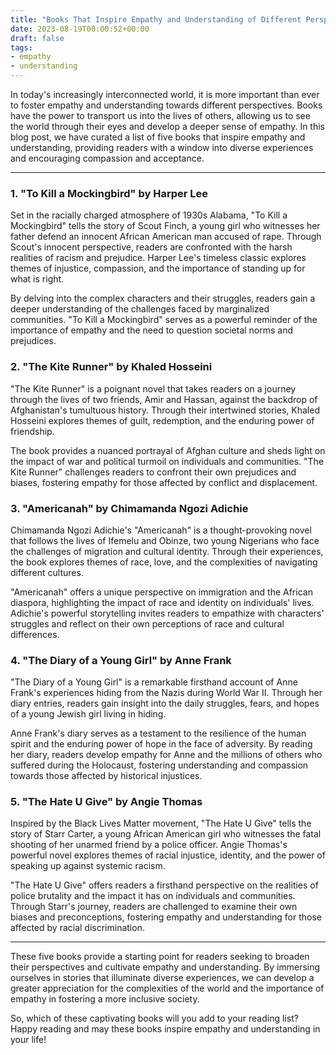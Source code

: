 ```yaml
---
title: "Books That Inspire Empathy and Understanding of Different Perspectives"
date: 2023-08-19T00:00:52+00:00
draft: false
tags: 
- empathy
- understanding
---
```


In today's increasingly interconnected world, it is more important than ever to foster empathy and understanding towards different perspectives. Books have the power to transport us into the lives of others, allowing us to see the world through their eyes and develop a deeper sense of empathy. In this blog post, we have curated a list of five books that inspire empathy and understanding, providing readers with a window into diverse experiences and encouraging compassion and acceptance.

---

### 1. "To Kill a Mockingbird" by Harper Lee

Set in the racially charged atmosphere of 1930s Alabama, "To Kill a Mockingbird" tells the story of Scout Finch, a young girl who witnesses her father defend an innocent African American man accused of rape. Through Scout's innocent perspective, readers are confronted with the harsh realities of racism and prejudice. Harper Lee's timeless classic explores themes of injustice, compassion, and the importance of standing up for what is right.

By delving into the complex characters and their struggles, readers gain a deeper understanding of the challenges faced by marginalized communities. "To Kill a Mockingbird" serves as a powerful reminder of the importance of empathy and the need to question societal norms and prejudices.

### 2. "The Kite Runner" by Khaled Hosseini

"The Kite Runner" is a poignant novel that takes readers on a journey through the lives of two friends, Amir and Hassan, against the backdrop of Afghanistan's tumultuous history. Through their intertwined stories, Khaled Hosseini explores themes of guilt, redemption, and the enduring power of friendship.

The book provides a nuanced portrayal of Afghan culture and sheds light on the impact of war and political turmoil on individuals and communities. "The Kite Runner" challenges readers to confront their own prejudices and biases, fostering empathy for those affected by conflict and displacement.

### 3. "Americanah" by Chimamanda Ngozi Adichie

Chimamanda Ngozi Adichie's "Americanah" is a thought-provoking novel that follows the lives of Ifemelu and Obinze, two young Nigerians who face the challenges of migration and cultural identity. Through their experiences, the book explores themes of race, love, and the complexities of navigating different cultures.

"Americanah" offers a unique perspective on immigration and the African diaspora, highlighting the impact of race and identity on individuals' lives. Adichie's powerful storytelling invites readers to empathize with characters' struggles and reflect on their own perceptions of race and cultural differences.

### 4. "The Diary of a Young Girl" by Anne Frank

"The Diary of a Young Girl" is a remarkable firsthand account of Anne Frank's experiences hiding from the Nazis during World War II. Through her diary entries, readers gain insight into the daily struggles, fears, and hopes of a young Jewish girl living in hiding.

Anne Frank's diary serves as a testament to the resilience of the human spirit and the enduring power of hope in the face of adversity. By reading her diary, readers develop empathy for Anne and the millions of others who suffered during the Holocaust, fostering understanding and compassion towards those affected by historical injustices.

### 5. "The Hate U Give" by Angie Thomas

Inspired by the Black Lives Matter movement, "The Hate U Give" tells the story of Starr Carter, a young African American girl who witnesses the fatal shooting of her unarmed friend by a police officer. Angie Thomas's powerful novel explores themes of racial injustice, identity, and the power of speaking up against systemic racism.

"The Hate U Give" offers readers a firsthand perspective on the realities of police brutality and the impact it has on individuals and communities. Through Starr's journey, readers are challenged to examine their own biases and preconceptions, fostering empathy and understanding for those affected by racial discrimination.

---

These five books provide a starting point for readers seeking to broaden their perspectives and cultivate empathy and understanding. By immersing ourselves in stories that illuminate diverse experiences, we can develop a greater appreciation for the complexities of the world and the importance of empathy in fostering a more inclusive society.

So, which of these captivating books will you add to your reading list? Happy reading and may these books inspire empathy and understanding in your life!